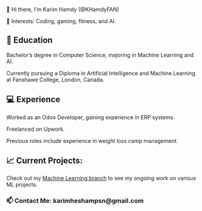 👋 Hi there, I’m Karim Hamdy (@KHamdyFAN)


👀 Interests: Coding, gaming, fitness, and AI.


<h2>🌱 Education</h2>

Bachelor’s degree in Computer Science, majoring in Machine Learning and AI.

Currently pursuing a Diploma in Artificial Intelligence and Machine Learning at Fanshawe College, London, Canada.

<h2>💻 Experience</h2>

Worked as an Odoo Developer, gaining experience in ERP systems.

Freelanced on Upwork.

Previous roles include experience in weight loss camp management.

<h2>📈 Current Projects:</h2>

Check out my [Machine Learning branch](https://github.com/KHamdyFAN/KHamdyFAN/tree/ML) to see my ongoing work on various ML projects.

<h3>📫 Contact Me: karimheshampsn@gmail.com</h3>
